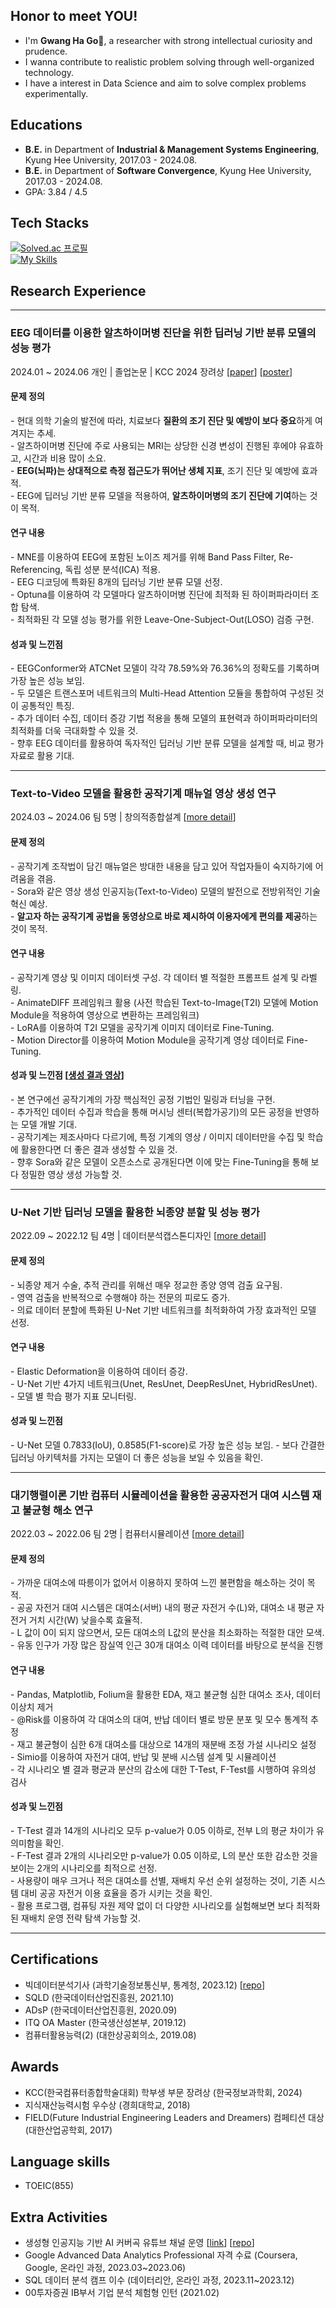 ## Honor to meet YOU! 
- I'm **Gwang Ha Go**👋, a researcher with strong intellectual curiosity and prudence.
- I wanna contribute to realistic problem solving through well-organized technology.
- I have a interest in Data Science and aim to solve complex problems experimentally.

## Educations
- **B.E.** in Department of **Industrial & Management Systems Engineering**, Kyung Hee University, 2017.03 - 2024.08.
- **B.E.** in Department of **Software Convergence**, Kyung Hee University, 2017.03 - 2024.08.
- GPA: 3.84 / 4.5

## Tech Stacks
[![Solved.ac 프로필](http://mazassumnida.wtf/api/mini/generate_badge?boj=kosonkh7)](https://solved.ac/kosonkh7) <br>
[![My Skills](https://skillicons.dev/icons?i=py,mysql,sklearn,tensorflow,pytorch,opencv,github,vscode,notion&theme=light)](https://skillicons.dev)

## Research Experience
***
### EEG 데이터를 이용한 알츠하이머병 진단을 위한 딥러닝 기반 분류 모델의 성능 평가 
2024.01 ~ 2024.06 개인 | 졸업논문 | KCC 2024 장려상 [[paper](https://github.com/kosonkh7/kosonkh7/blob/main/paper.pdf)] [[poster](https://github.com/kosonkh7/kosonkh7/blob/main/poster.pdf)]

#### 문제 정의
&#45; 현대 의학 기술의 발전에 따라, 치료보다 **질환의 조기 진단 및 예방이 보다 중요**하게 여겨지는 추세. <br>
&#45; 알츠하이머병 진단에 주로 사용되는 MRI는 상당한 신경 변성이 진행된 후에야 유효하고, 시간과 비용 많이 소요. <br>
&#45; **EEG(뇌파)는 상대적으로 측정 접근도가 뛰어난 생체 지표**, 조기 진단 및 예방에 효과적. <br>
&#45; EEG에 딥러닝 기반 분류 모델을 적용하여, **알츠하이머병의 조기 진단에 기여**하는 것이 목적. <br>

#### 연구 내용

&#45; MNE를 이용하여 EEG에 포함된 노이즈 제거를 위해 Band Pass Filter, Re-Referencing, 독립 성분 분석(ICA) 적용.<br>
&#45; EEG 디코딩에 특화된 8개의 딥러닝 기반 분류 모델 선정. <br>
&#45; Optuna를 이용하여 각 모델마다 알츠하이머병 진단에 최적화 된 하이퍼파라미터 조합 탐색. <br>
&#45; 최적화된 각 모델 성능 평가를 위한 Leave-One-Subject-Out(LOSO) 검증 구현. <br>

#### 성과 및 느낀점

&#45; EEGConformer와 ATCNet 모델이 각각 78.59%와 76.36%의 정확도를 기록하며 가장 높은 성능 보임. <br>
&#45; 두 모델은 트랜스포머 네트워크의 Multi-Head Attention 모듈을 통합하여 구성된 것이 공통적인 특징. <br>
&#45; 추가 데이터 수집, 데이터 증강 기법 적용을 통해 모델의 표현력과 하이퍼파라미터의 최적화를 더욱 극대화할 수 있을 것. <br>
&#45; 향후 EEG 데이터를 활용하여 독자적인 딥러닝 기반 분류 모델을 설계할 때, 비교 평가 자료로 활용 기대. <br>

***

### Text-to-Video 모델을 활용한 공작기계 매뉴얼 영상 생성 연구
2024.03 ~ 2024.06 팀 5명 | 창의적종합설계 [[more detail](https://github.com/kosonkh7/T2V-Machine-tool-Fine-Tuning)]

#### 문제 정의
&#45; 공작기계 조작법이 담긴 매뉴얼은 방대한 내용을 담고 있어 작업자들이 숙지하기에 어려움을 겪음. <br>
&#45; Sora와 같은 영상 생성 인공지능(Text-to-Video) 모델의 발전으로 전방위적인 기술 혁신 예상. <br>
&#45; **알고자 하는 공작기계 공법을 동영상으로 바로 제시하여 이용자에게 편의를 제공**하는 것이 목적. <br>

#### 연구 내용
&#45; 공작기계 영상 및 이미지 데이터셋 구성. 각 데이터 별 적절한 프롬프트 설계 및 라벨링. <br>
&#45; AnimateDIFF 프레임워크 활용 (사전 학습된 Text-to-Image(T2I) 모델에 Motion Module을 적용하여 영상으로 변환하는 프레임워크) <br>
&#45; LoRA를 이용하여 T2I 모델을 공작기계 이미지 데이터로 Fine-Tuning. <br>
&#45; Motion Director를 이용하여 Motion Module을 공작기계 영상 데이터로 Fine-Tuning.   <br>


#### 성과 및 느낀점 [[생성 결과 영상](https://github.com/kosonkh7/T2V-Machine-tool-Fine-Tuning?tab=readme-ov-file#conclusion)]
&#45; 본 연구에선 공작기계의 가장 핵심적인 공정 기법인 밀링과 터닝을 구현. <br>
&#45; 추가적인 데이터 수집과 학습을 통해 머시닝 센터(복합가공기)의 모든 공정을 반영하는 모델 개발 기대. <br>
&#45; 공작기계는 제조사마다 다르기에, 특정 기계의 영상 / 이미지 데이터만을 수집 및 학습에 활용한다면 더 좋은 결과 생성할 수 있을 것. <br>
&#45; 향후 Sora와 같은 모델이 오픈소스로 공개된다면 이에 맞는 Fine-Tuning을 통해 보다 정밀한 영상 생성 가능할 것. <br>

***

### U-Net 기반 딥러닝 모델을 활용한 뇌종양 분할 및 성능 평가
2022.09 ~ 2022.12 팀 4명 | 데이터분석캡스톤디자인 [[more detail](https://github.com/kosonkh7/Encephaloma-Segmentation)]

#### 문제 정의
&#45; 뇌종양 제거 수술, 추적 관리를 위해선 매우 정교한 종양 영역 검출 요구됨. <br>
&#45; 영역 검출을 반복적으로 수행해야 하는 전문의 피로도 증가. <br>
&#45; 의료 데이터 분할에 특화된 U-Net 기반 네트워크를 최적화하여 가장 효과적인 모델 선정. <br>

#### 연구 내용
&#45; Elastic Deformation을 이용하여 데이터 증강. <br>
&#45; U-Net 기반 4가지 네트워크(Unet, ResUnet, DeepResUnet, HybridResUnet).  <br>
&#45; 모델 별 학습 평가 지표 모니터링.

#### 성과 및 느낀점
&#45; U-Net 모델 0.7833(IoU), 0.8585(F1-score)로 가장 높은 성능 보임.
&#45; 보다 간결한 딥러닝 아키텍처를 가지는 모델이 더 좋은 성능을 보일 수 있음을 확인.

***

### 대기행렬이론 기반 컴퓨터 시뮬레이션을 활용한 공공자전거 대여 시스템 재고 불균형 해소 연구
2022.03 ~ 2022.06 팀 2명 | 컴퓨터시뮬레이션 [[more detail](https://github.com/kosonkh7/PBSS-Analysis)]

#### 문제 정의
&#45; 가까운 대여소에 따릉이가 없어서 이용하지 못하여 느낀 불편함을 해소하는 것이 목적.  <br>
&#45; 공공 자전거 대여 시스템은 대여소(서버) 내의 평균 자전거 수(L)와, 대여소 내 평균 자전거 거치 시간(W) 낮을수록 효율적. <br>
&#45; L 값이 0이 되지 않으면서, 모든 대여소의 L값의 분산을 최소화하는 적절한 대안 모색. <br>
&#45; 유동 인구가 가장 많은 잠실역 인근 30개 대여소 이력 데이터를 바탕으로 분석을 진행 <br>

#### 연구 내용
&#45; Pandas, Matplotlib, Folium을 활용한 EDA, 재고 불균형 심한 대여소 조사, 데이터 이상치 제거 <br>
&#45; @Risk를 이용하여 각 대여소의 대여, 반납 데이터 별로 방문 분포 및 모수 통계적 추정 <br>
&#45; 재고 불균형이 심한 6개 대여소를 대상으로 14개의 재분배 조정 가설 시나리오 설정 <br>
&#45; Simio를 이용하여 자전거 대여, 반납 및 분배 시스템 설계 및 시뮬레이션 <br>
&#45; 각 시나리오 별 결과 평균과 분산의 감소에 대한 T-Test, F-Test를 시행하여 유의성 검사 <br>

#### 성과 및 느낀점
&#45; T-Test 결과 14개의 시나리오 모두 p-value가 0.05 이하로, 전부 L의 평균 차이가 유의미함을 확인. <br>
&#45; F-Test 결과 2개의 시나리오만 p-value가 0.05 이하로, L의 분산 또한 감소한 것을 보이는 2개의 시나리오를 최적으로 선정. <br>
&#45; 사용량이 매우 크거나 적은 대여소를 선별, 재배치 우선 순위 설정하는 것이, 기존 시스템 대비 공공 자전거 이용 효율을 증가 시키는 것을 확인. <br>
&#45; 활용 프로그램, 컴퓨팅 자원 제약 없이 더 다양한 시나리오를 실험해보면 보다 최적화된 재배치 운영 전략 탐색 가능할 것. <br>


***

## Certifications
- 빅데이터분석기사 (과학기술정보통신부, 통계청, 2023.12) [[repo](https://github.com/kosonkh7/Data_Analysis_Portfolio/tree/main/BigDataAnalysis_Certificate)]
- SQLD (한국데이터산업진흥원, 2021.10)
- ADsP (한국데이터산업진흥원, 2020.09)
- ITQ OA Master (한국생산성본부, 2019.12)
- 컴퓨터활용능력(2) (대한상공회의소, 2019.08)

## Awards
- KCC(한국컴퓨터종합학술대회) 학부생 부문 장려상 (한국정보과학회, 2024)
- 지식재산능력시험 우수상 (경희대학교, 2018)
- FIELD(Future Industrial Engineering Leaders and Dreamers) 컴페티션 대상 (대한산업공학회, 2017)

## Language skills
- TOEIC(855)

## Extra Activities
- 생성형 인공지능 기반 AI 커버곡 유튜브 채널 운영 [[link](https://www.youtube.com/channel/UCuizYZgtZva8zTvNwpy4Cbg)] [[repo](https://github.com/kosonkh7/RVC_Voice_Conversion)]
- Google Advanced Data Analytics Professional 자격 수료 (Coursera, Google, 온라인 과정, 2023.03~2023.06)
- SQL 데이터 분석 캠프 이수 (데이터리안, 온라인 과정, 2023.11~2023.12)
- 00투자증권 IB부서 기업 분석 체험형 인턴 (2021.02)



<!--
**kosonkh7/kosonkh7** is a ✨ _special_ ✨ repository because its `README.md` (this file) appears on your GitHub profile.

Here are some ideas to get you started:

- 🔭 I’m currently working on ...
- 🌱 I’m currently learning ...
- 👯 I’m looking to collaborate on ...
- 🤔 I’m looking for help with ...
- 💬 Ask me about ...
- 📫 How to reach me: ...
- 😄 Pronouns: ...
- ⚡ Fun fact: ...
-->
